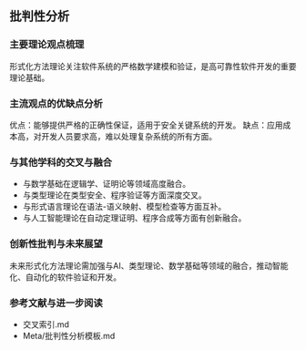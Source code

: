 ## 批判性分析

### 主要理论观点梳理

形式化方法理论关注软件系统的严格数学建模和验证，是高可靠性软件开发的重要理论基础。

### 主流观点的优缺点分析

优点：能够提供严格的正确性保证，适用于安全关键系统的开发。
缺点：应用成本高，对开发人员要求高，难以处理复杂系统的所有方面。

### 与其他学科的交叉与融合

- 与数学基础在逻辑学、证明论等领域高度融合。
- 与类型理论在类型安全、程序验证等方面深度交叉。
- 与形式语言理论在语法-语义映射、模型检查等方面互补。
- 与人工智能理论在自动定理证明、程序合成等方面有创新融合。

### 创新性批判与未来展望

未来形式化方法理论需加强与AI、类型理论、数学基础等领域的融合，推动智能化、自动化的软件验证和开发。

### 参考文献与进一步阅读

- 交叉索引.md
- Meta/批判性分析模板.md
